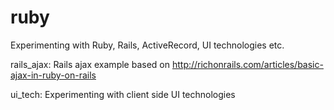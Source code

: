 ruby
====

Experimenting with Ruby, Rails, ActiveRecord, UI technologies etc.

rails_ajax: Rails ajax example based on http://richonrails.com/articles/basic-ajax-in-ruby-on-rails 

ui_tech: Experimenting with client side UI technologies
